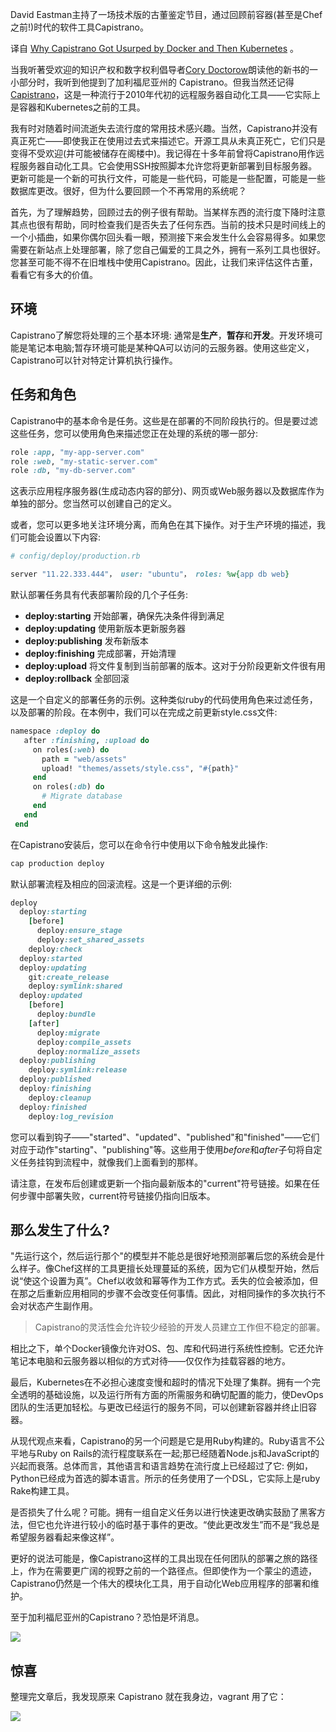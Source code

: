 <!-- 
# 为什么Capistrano被Docker和Kubernetes取代了
https://cdn.thenewstack.io/media/2023/10/185c3c6b-sven-brandsma-odf1ywzw_va-unsplash-1024x683.jpg
Image via Unsplash.
 -->

David Eastman主持了一场技术版的古董鉴定节目，通过回顾前容器(甚至是Chef之前!)时代的软件工具Capistrano。

译自 [Why Capistrano Got Usurped by Docker and Then Kubernetes](https://thenewstack.io/why-capistrano-got-usurped-by-docker-and-then-kubernetes/) 。

当我听著受欢迎的知识产权和数字权利倡导者[Cory Doctorow](https://www.kickstarter.com/projects/doctorow/the-lost-cause-a-novel-of-climate-and-hope)朗读他的新书的一小部分时，我听到他提到了加利福尼亚州的 Capistrano。但我当然还记得[Capistrano](https://capistranorb.com/)，这是一种流行于2010年代初的远程服务器自动化工具——它实际上是容器和Kubernetes之前的工具。

我有时对随着时间流逝失去流行度的常用技术感兴趣。当然，Capistrano并没有真正死亡——即使我正在使用过去式来描述它。开源工具从未真正死亡，它们只是变得不受欢迎(并可能被储存在阁楼中)。我记得在十多年前曾将Capistrano用作远程服务器自动化工具。它会使用SSH按照脚本允许您将更新部署到目标服务器。更新可能是一个新的可执行文件，可能是一些代码，可能是一些配置，可能是一些数据库更改。很好，但为什么要回顾一个不再常用的系统呢？

首先，为了理解趋势，回顾过去的例子很有帮助。当某样东西的流行度下降时注意其点也很有帮助，同时检查我们是否失去了任何东西。当前的技术只是时间线上的一个小插曲，如果你偶尔回头看一眼，预测接下来会发生什么会容易得多。如果您需要在新站点上处理部署，除了您自己偏爱的工具之外，拥有一系列工具也很好。您甚至可能不得不在旧堆栈中使用Capistrano。因此，让我们来评估这件古董，看看它有多大的价值。

## 环境

Capistrano了解您将处理的三个基本环境: 通常是**生产**，**暂存**和**开发**。开发环境可能是笔记本电脑;暂存环境可能是某种QA可以访问的云服务器。使用这些定义，Capistrano可以针对特定计算机执行操作。

## 任务和角色

Capistrano中的基本命令是任务。这些是在部署的不同阶段执行的。但是要过滤这些任务，您可以使用角色来描述您正在处理的系统的哪一部分:

```rb
role :app, "my-app-server.com"
role :web, "my-static-server.com"
role :db, "my-db-server.com"
```

这表示应用程序服务器(生成动态内容的部分)、网页或Web服务器以及数据库作为单独的部分。您当然可以创建自己的定义。

或者，您可以更多地关注环境分离，而角色在其下操作。对于生产环境的描述，我们可能会设置以下内容:

```rb
# config/deploy/production.rb

server "11.22.333.444"， user: "ubuntu"， roles: %w{app db web}
```

默认部署任务具有代表部署阶段的几个子任务:


- **deploy:starting** 开始部署，确保先决条件得到满足
- **deploy:updating** 使用新版本更新服务器
- **deploy:publishing** 发布新版本
- **deploy:finishing** 完成部署，开始清理
- **deploy:upload** 将文件复制到当前部署的版本。这对于分阶段更新文件很有用
- **deploy:rollback** 全部回滚

这是一个自定义的部署任务的示例。这种类似ruby的代码使用角色来过滤任务，以及部署的阶段。在本例中，我们可以在完成之前更新style.css文件:

```rb
namespace :deploy do
   after :finishing, :upload do
     on roles(:web) do
       path = "web/assets"
       upload! "themes/assets/style.css", "#{path}"
     end
     on roles(:db) do
       # Migrate database
     end
   end
 end
```

在Capistrano安装后，您可以在命令行中使用以下命令触发此操作:

```bash
cap production deploy
```

默认部署流程及相应的回滚流程。这是一个更详细的示例:

```rb
deploy
  deploy:starting
    [before]
      deploy:ensure_stage
      deploy:set_shared_assets
    deploy:check
  deploy:started
  deploy:updating
    git:create_release
    deploy:symlink:shared
  deploy:updated
    [before]
      deploy:bundle
    [after]
      deploy:migrate
      deploy:compile_assets
      deploy:normalize_assets
  deploy:publishing
    deploy:symlink:release
  deploy:published
  deploy:finishing
    deploy:cleanup
  deploy:finished
    deploy:log_revision
```

您可以看到钩子——"started"、"updated"、"published"和"finished"——它们对应于动作"starting"、"publishing"等。这些用于使用*before*和*after*子句将自定义任务挂钩到流程中，就像我们上面看到的那样。

请注意，在发布后创建或更新一个指向最新版本的"current"符号链接。如果在任何步骤中部署失败，current符号链接仍指向旧版本。

## 那么发生了什么?

"先运行这个，然后运行那个"的模型并不能总是很好地预测部署后您的系统会是什么样子。像Chef这样的工具更擅长处理蔓延的系统，因为它们从模型开始，然后说“使这个设置为真”。Chef以收敛和幂等作为工作方式。丢失的位会被添加，但在那之后重新应用相同的步骤不会改变任何事情。因此，对相同操作的多次执行不会对状态产生副作用。

> Capistrano的灵活性会允许较少经验的开发人员建立工作但不稳定的部署。

相比之下，单个Docker镜像允许对OS、包、库和代码进行系统性控制。它还允许笔记本电脑和云服务器以相似的方式对待——仅仅作为挂载容器的地方。

最后，Kubernetes在不必担心速度变慢和超时的情况下处理了集群。拥有一个完全透明的基础设施，以及运行所有方面的所需服务和确切配置的能力，使DevOps团队的生活更加轻松。与更改已经运行的服务不同，可以创建新容器并终止旧容器。

从现代观点来看，Capistrano的另一个问题是它是用Ruby构建的。Ruby语言不公平地与Ruby on Rails的流行程度联系在一起;那已经随着Node.js和JavaScript的兴起而衰落。总体而言，其他语言和语言趋势在流行度上已经超过了它: 例如，Python已经成为首选的脚本语言。所示的任务使用了一个DSL，它实际上是ruby Rake构建工具。

是否损失了什么呢？可能。拥有一组自定义任务以进行快速更改确实鼓励了黑客方法，但它也允许进行较小的临时基于事件的更改。“使此更改发生”而不是“我总是希望服务器看起来像这样”。

更好的说法可能是，像Capistrano这样的工具出现在任何团队的部署之旅的路径上，作为在需要更广阔的视野之前的一个路径点。但即使作为一个蒙尘的遗迹，Capistrano仍然是一个伟大的模块化工具，用于自动化Web应用程序的部署和维护。

至于加利福尼亚州的Capistrano？恐怕是坏消息。

![](https://cdn.thenewstack.io/media/2023/10/899e8e5c-untitled-1024x474.png)

## 惊喜

整理完文章后，我发现原来 Capistrano 就在我身边，vagrant 用了它：

![](https://yylives.cc/wp-content/uploads/2023/10/Snipaste_2023-10-26_20-43-03.jpg)